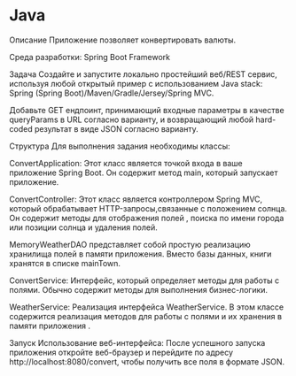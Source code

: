 # Java
Описание
Приложение позволяет конвертировать валюты.

Среда разработки: Spring Boot Framework

Задача
Создайте и запустите локально простейший веб/REST сервис, используя любой открытый пример с использованием Java stack: Spring (Spring Boot)/Maven/Gradle/Jersey/Spring MVC.

Добавьте GET ендпоинт, принимающий входные параметры в качестве queryParams в URL согласно варианту, и возвращающий любой hard-coded результат в виде JSON согласно варианту.

Структура
Для выполнения задания необходимы классы:

ConvertApplication: Этот класс является точкой входа в ваше приложение Spring Boot. Он содержит метод main, который запускает приложение.

ConvertController: Этот класс является контроллером Spring MVC, который обрабатывает HTTP-запросы,связанные с положением солнца. Он содержит методы для отображения полей , поиска по имени города или позиции солнца и удаления полей.

MemoryWeatherDAO представляет собой простую реализацию хранилища полей в памяти приложения. Вместо базы данных, книги хранятся в списке mainTown.

ConvertService: Интерфейс, который определяет методы для работы с полями. Обычно содержит методы для выполнения бизнес-логики.

WeatherService: Реализация интерфейса WeatherService. В этом классе содержится реализация методов для работы с полями и их хранения в памяти приложения .

Запуск
Использование веб-интерфейса: После успешного запуска приложения откройте веб-браузер и перейдите по адресу http://localhost:8080/convert, чтобы получить все поля в формате JSON.
